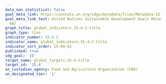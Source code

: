 ```yaml
---
data_non_statistical: false
goal_meta_link: https://unstats.un.org/sdgs/metadata/files/Metadata-15-04-02.pdf
goal_meta_link_text: United Nations Sustainable Development Goals Metadata (PDF 384
  KB)
graph_title: global_indicators.15-4-2-title
graph_type: line
indicator_number: 15.4.2
indicator_name: global_indicators.15-4-2-title
indicator_sort_order: 15-04-02
published: true
sdg_goal: '15'
target_name: global_targets.15-4-title
target_id: '15.4'
un_custodian_agency: Food and Agriculture Organization (FAO)
un_designated_tier: '1'
---
```

